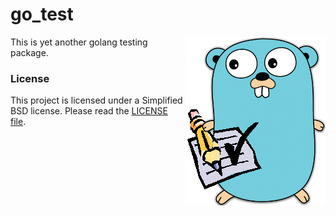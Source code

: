# go_test

<img align="right" src="https://github.com/go-goodies/go_test/blob/master/golang-gopher-test.png">

This is yet another golang testing package.

### License
This project is licensed under a Simplified BSD license. Please read the [LICENSE file](LICENSE).